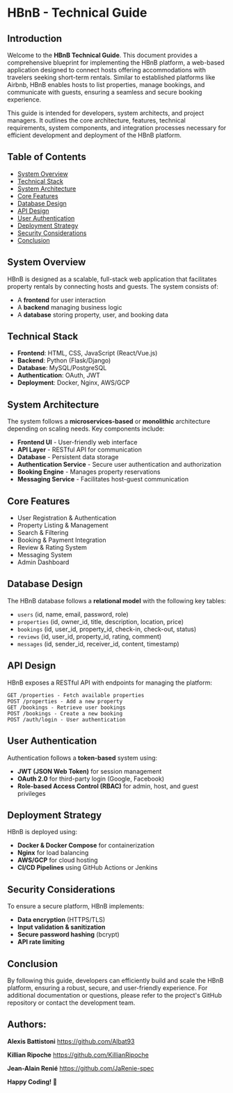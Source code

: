 # HBnB - Technical Guide

## Introduction
Welcome to the **HBnB Technical Guide**. This document provides a comprehensive blueprint for implementing the HBnB platform, a web-based application designed to connect hosts offering accommodations with travelers seeking short-term rentals. Similar to established platforms like Airbnb, HBnB enables hosts to list properties, manage bookings, and communicate with guests, ensuring a seamless and secure booking experience.

This guide is intended for developers, system architects, and project managers. It outlines the core architecture, features, technical requirements, system components, and integration processes necessary for efficient development and deployment of the HBnB platform.

## Table of Contents
- [System Overview](#system-overview)
- [Technical Stack](#technical-stack)
- [System Architecture](#system-architecture)
- [Core Features](#core-features)
- [Database Design](#database-design)
- [API Design](#api-design)
- [User Authentication](#user-authentication)
- [Deployment Strategy](#deployment-strategy)
- [Security Considerations](#security-considerations)
- [Conclusion](#conclusion)

## System Overview
HBnB is designed as a scalable, full-stack web application that facilitates property rentals by connecting hosts and guests. The system consists of:
- A **frontend** for user interaction
- A **backend** managing business logic
- A **database** storing property, user, and booking data

## Technical Stack
- **Frontend**: HTML, CSS, JavaScript (React/Vue.js)
- **Backend**: Python (Flask/Django)
- **Database**: MySQL/PostgreSQL
- **Authentication**: OAuth, JWT
- **Deployment**: Docker, Nginx, AWS/GCP

## System Architecture
The system follows a **microservices-based** or **monolithic** architecture depending on scaling needs. Key components include:
- **Frontend UI** - User-friendly web interface
- **API Layer** - RESTful API for communication
- **Database** - Persistent data storage
- **Authentication Service** - Secure user authentication and authorization
- **Booking Engine** - Manages property reservations
- **Messaging Service** - Facilitates host-guest communication

## Core Features
- User Registration & Authentication
- Property Listing & Management
- Search & Filtering
- Booking & Payment Integration
- Review & Rating System
- Messaging System
- Admin Dashboard

## Database Design
The HBnB database follows a **relational model** with the following key tables:
- `users` (id, name, email, password, role)
- `properties` (id, owner_id, title, description, location, price)
- `bookings` (id, user_id, property_id, check-in, check-out, status)
- `reviews` (id, user_id, property_id, rating, comment)
- `messages` (id, sender_id, receiver_id, content, timestamp)

## API Design
HBnB exposes a RESTful API with endpoints for managing the platform:
```plaintext
GET /properties - Fetch available properties
POST /properties - Add a new property
GET /bookings - Retrieve user bookings
POST /bookings - Create a new booking
POST /auth/login - User authentication
```

## User Authentication
Authentication follows a **token-based** system using:
- **JWT (JSON Web Token)** for session management
- **OAuth 2.0** for third-party login (Google, Facebook)
- **Role-based Access Control (RBAC)** for admin, host, and guest privileges

## Deployment Strategy
HBnB is deployed using:
- **Docker & Docker Compose** for containerization
- **Nginx** for load balancing
- **AWS/GCP** for cloud hosting
- **CI/CD Pipelines** using GitHub Actions or Jenkins

## Security Considerations
To ensure a secure platform, HBnB implements:
- **Data encryption** (HTTPS/TLS)
- **Input validation & sanitization**
- **Secure password hashing** (bcrypt)
- **API rate limiting**

## Conclusion
By following this guide, developers can efficiently build and scale the HBnB platform, ensuring a robust, secure, and user-friendly experience. For additional documentation or questions, please refer to the project's GitHub repository or contact the development team.

## Authors:

**Alexis Battistoni** https://github.com/Albat93

**Killian Ripoche** https://github.com/KillianRipoche

**Jean-Alain Renié** https://github.com/JaRenie-spec

**Happy Coding! 🚀**

